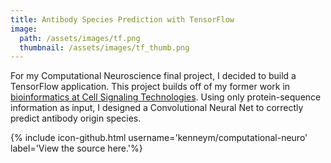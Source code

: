 ```yaml
---
title: Antibody Species Prediction with TensorFlow
image:
  path: /assets/images/tf.png
  thumbnail: /assets/images/tf_thumb.png
---
```

For my Computational Neuroscience final project, I decided to build a TensorFlow application. This project builds off of my former work in [bioinformatics at Cell Signaling Technologies](/experiences/bioinformatics). Using only protein-sequence information as input, I designed a Convolutional Neural Net to correctly predict antibody origin species. 

{% include icon-github.html username='kenneym/computational-neuro' label='View the source here.'%}
